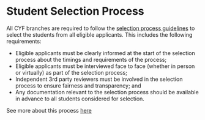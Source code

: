 # Student Selection Process

All CYF branches are required to follow the [selection process guidelines](https://docs.codeyourfuture.io/course-processes/before-the-course) to select the students from all eligible applicants. This includes the following requirements:

* Eligible applicants must be clearly informed at the start of the selection process about the timings and requirements of the process;
* Eligible applicants must be interviewed face to face \(whether in person or virtually\) as part of the selection process;
* Independent 3rd party reviewers must be involved in the selection process to ensure fairness and transparency; and
* Any documentation relevant to the selection process should be available in advance to all students considered for selection.

See more about this process [here](../../course-processes/before-the-course/selection-day.md)

